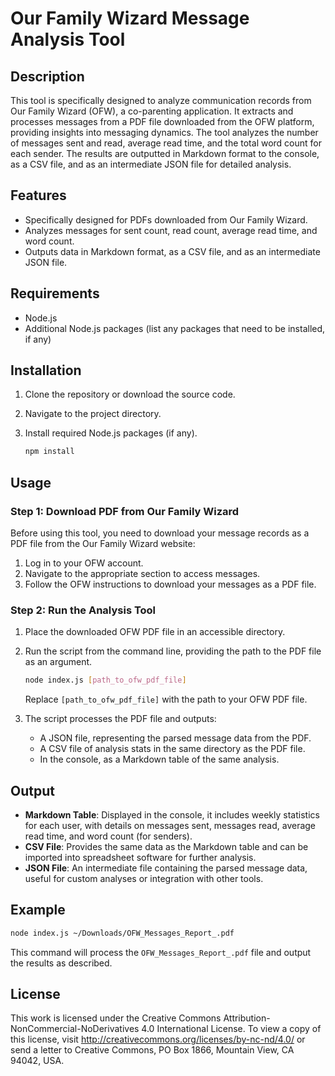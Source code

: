 # Our Family Wizard Message Analysis Tool

## Description

This tool is specifically designed to analyze communication records from Our Family Wizard (OFW), a co-parenting application. It extracts and processes messages from a PDF file downloaded from the OFW platform, providing insights into messaging dynamics. The tool analyzes the number of messages sent and read, average read time, and the total word count for each sender. The results are outputted in Markdown format to the console, as a CSV file, and as an intermediate JSON file for detailed analysis.

## Features

- Specifically designed for PDFs downloaded from Our Family Wizard.
- Analyzes messages for sent count, read count, average read time, and word count.
- Outputs data in Markdown format, as a CSV file, and as an intermediate JSON file.

## Requirements

- Node.js
- Additional Node.js packages (list any packages that need to be installed, if any)

## Installation

1. Clone the repository or download the source code.
2. Navigate to the project directory.
3. Install required Node.js packages (if any).

   ```bash
   npm install
   ```

## Usage

### Step 1: Download PDF from Our Family Wizard

Before using this tool, you need to download your message records as a PDF file from the Our Family Wizard website:

1. Log in to your OFW account.
2. Navigate to the appropriate section to access messages.
3. Follow the OFW instructions to download your messages as a PDF file.

### Step 2: Run the Analysis Tool

1. Place the downloaded OFW PDF file in an accessible directory.
2. Run the script from the command line, providing the path to the PDF file as an argument.

   ```bash
   node index.js [path_to_ofw_pdf_file]
   ```

   Replace `[path_to_ofw_pdf_file]` with the path to your OFW PDF file.

3. The script processes the PDF file and outputs:
   - A JSON file, representing the parsed message data from the PDF.
   - A CSV file of analysis stats in the same directory as the PDF file.
   - In the console, as a Markdown table of the same analysis.

## Output

- **Markdown Table**: Displayed in the console, it includes weekly statistics for each user, with details on messages sent, messages read, average read time, and word count (for senders).
- **CSV File**: Provides the same data as the Markdown table and can be imported into spreadsheet software for further analysis.
- **JSON File**: An intermediate file containing the parsed message data, useful for custom analyses or integration with other tools.

## Example

```bash
node index.js ~/Downloads/OFW_Messages_Report_.pdf
```

This command will process the `OFW_Messages_Report_.pdf` file and output the results as described.

## License

This work is licensed under the Creative Commons Attribution-NonCommercial-NoDerivatives 4.0 International License. To view a copy of this license, visit http://creativecommons.org/licenses/by-nc-nd/4.0/ or send a letter to Creative Commons, PO Box 1866, Mountain View, CA 94042, USA.
